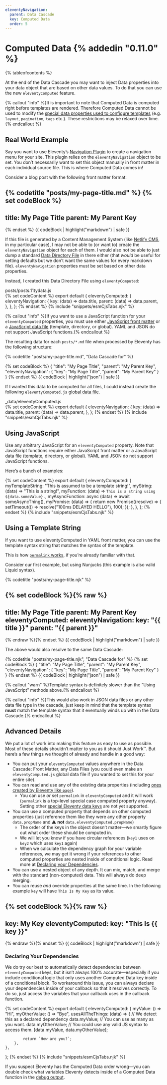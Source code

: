 ```yaml
---
eleventyNavigation:
  parent: Data Cascade
  key: Computed Data
  order: 5
---
```


# Computed Data {% addedin "0.11.0" %}

{% tableofcontents %}

At the end of the Data Cascade you may want to inject Data properties into your data object that are based on other data values. To do that you can use the new `eleventyComputed` feature.

{% callout "info" %}It is important to note that Computed Data is computed right before templates are rendered. Therefore Computed Data cannot be used to modify the <a href="/docs/data-configuration/">special data properties used to configure templates</a> (e.g. <code>layout</code>, <code>pagination</code>, <code>tags</code> etc.).<!--  One notable exception here is <code>permalink</code>, which can be set in computed data. --> These restrictions may be relaxed over time.{% endcallout %}

## Real World Example

Say you want to use Eleventy’s [Navigation Plugin](/docs/plugins/navigation/) to create a navigation menu for your site. This plugin relies on the `eleventyNavigation` object to be set. You don’t necessarily want to set this object manually in front matter in each individual source file. This is where Computed Data comes in!

Consider a blog post with the following front matter format:

{% codetitle "posts/my-page-title.md" %}
{% set codeBlock %}
---
title: My Page Title
parent: My Parent Key
---
{% endset %}
{{ codeBlock | highlight("markdown") | safe }}

If this file is generated by a Content Management System (like [Netlify CMS](https://www.netlifycms.org/), in my particular case), I may not be able to (or want to) create the `eleventyNavigation` object for each of them. I would also not be able to just dump a standard [Data Directory File](/docs/data-template-dir/) in there either (that _would_ be useful for setting defaults but we don’t want the same values for every markdown file). `eleventyNavigation` properties must be set based on other data properties.

Instead, I created this Data Directory File using `eleventyComputed`:

<div class="codetitle codetitle-right-md">posts/posts.11tydata.js</div>
{% set codeContent %}
export default {
	eleventyComputed: {
		eleventyNavigation: {
			key: (data) => data.title,
			parent: (data) => data.parent,
		},
	},
};
{% endset %}
{% include "snippets/esmCjsTabs.njk" %}

{% callout "info" %}If you want to use a JavaScript function for your <code>eleventyComputed</code> properties, you must use either <a href="/docs/data-frontmatter/#javascript-front-matter">JavaScript front matter</a> or a <a href="/docs/data-js/">JavaScript data file</a> (template, directory, or global). YAML and JSON do not support JavaScript functions.{% endcallout %}

The resulting data for each `posts/*.md` file when processed by Eleventy has the following structure:

{% codetitle "posts/my-page-title.md", "Data Cascade for" %}

{% set codeBlock %}
{
	"title": "My Page Title",
	"parent": "My Parent Key",
	"eleventyNavigation": {
		"key": "My Page Title",
		"parent": "My Parent Key"
	}
}
{% endset %}
{{ codeBlock | highlight("json") | safe }}

If I wanted this data to be computed for all files, I could instead create the following `eleventyComputed.js` <a href="/docs/data-global/">global data file</a>.

<div class="codetitle codetitle-right-md">_data/eleventyComputed.js</div>
{% set codeContent %}
export default {
	eleventyNavigation: {
		key: (data) => data.title,
		parent: (data) => data.parent,
	},
};
{% endset %}
{% include "snippets/esmCjsTabs.njk" %}

## Using JavaScript

Use any arbitrary JavaScript for an `eleventyComputed` property. Note that JavaScript functions require either JavaScript front matter or a JavaScript data file (template, directory, or global). YAML and JSON do not support JavaScript functions.

Here’s a bunch of examples:

{% set codeContent %}
export default {
	eleventyComputed: {
		myTemplateString: "This is assumed to be a template string!",
		myString: (data) => "This is a string!",
		myFunction: (data) => `This is a string using ${data.someValue}.`,
		myAsyncFunction: async (data) => await someAsyncThing(),
		myPromise: (data) => {
			return new Promise((resolve) => {
				setTimeout(() => resolve("100ms DELAYED HELLO"), 100);
			});
		},
	},
};
{% endset %}
{% include "snippets/esmCjsTabs.njk" %}

## Using a Template String

If you want to use eleventyComputed in YAML front matter, you can use the template syntax string that matches the syntax of the template.

This is how [`permalink` works](/docs/permalinks/#use-template-syntax-in-permalink), if you’re already familiar with that.

Consider our first example, but using Nunjucks (this example is also valid Liquid syntax).

{% codetitle "posts/my-page-title.njk" %}

{% set codeBlock %}{% raw %}
---
title: My Page Title
parent: My Parent Key
eleventyComputed:
  eleventyNavigation:
    key: "{{ title }}"
    parent: "{{ parent }}"
---
{% endraw %}{% endset %}
{{ codeBlock | highlight("markdown") | safe }}

The above would also resolve to the same Data Cascade:

{% codetitle "posts/my-page-title.njk", "Data Cascade for" %}
{% set codeBlock %}
{
	"title": "My Page Title",
	"parent": "My Parent Key",
	"eleventyNavigation": {
		"key": "My Page Title",
		"parent": "My Parent Key"
	}
}
{% endset %}
{{ codeBlock | highlight("json") | safe }}

{% callout "warn" %}Template syntax is definitely slower than the “Using JavaScript” methods above.{% endcallout %}

{% callout "info" %}This would also work in JSON data files or any other data file type in the cascade, just keep in mind that the template syntax <strong>must</strong> match the template syntax that it eventually winds up with in the Data Cascade.{% endcallout %}

## Advanced Details

We put a lot of work into making this feature as easy to use as possible. Most of these details shouldn’t matter to you as it should Just Work™. But here’s a few things we thought of already and handle in a good way:

- You can put your `eleventyComputed` values anywhere in the Data Cascade: Front Matter, any Data Files (you could even make an `eleventyComputed.js` global data file if you wanted to set this for your entire site).
- You can read and use any of the existing data properties (including [ones created by Eleventy like `page`](/docs/data-eleventy-supplied/)).
  - You can use _or_ set `permalink` in `eleventyComputed` and it will work (`permalink` is a top-level special case computed property anyway). Setting other [special Eleventy data keys](/docs/data-configuration/) are not yet supported.
- You can use a computed property that depends on other computed properties (just reference them like they were any other property `data.propName` and ⚠️ **not** `data.eleventyComputed.propName`)
  - The order of the keys in the object doesn’t matter—we smartly figure out what order these should be computed in.
  - We will let you know if you have circular references (`key1` uses on `key2` which uses `key1` again)
  - When we calculate the dependency graph for your variable references, we may get it wrong if your references to other computed properties are nested inside of conditional logic. Read more at [Declaring your Dependencies](#declaring-your-dependencies).
- You can use a nested object of any depth. It can mix, match, and merge with the standard (non-computed) data. This will always do deep merging.
- You can reuse _and_ override properties at the same time. In the following example `key` will have `This Is My Key` as its value.

{% set codeBlock %}{% raw %}
---
key: My Key
eleventyComputed:
  key: "This Is {{ key }}"
---
{% endraw %}{% endset %}
{{ codeBlock | highlight("markdown") | safe }}

### Declaring Your Dependencies

We do try our best to automatically detect dependencies between `eleventyComputed` keys, but it isn’t always 100% accurate—especially if you include conditional logic that only uses another Computed Data key inside of a conditional block. To workaround this issue, you can always declare your dependencies inside of your callback so that it resolves correctly. To do so, just access the variables that your callback uses in the callback function.

{% set codeContent %}
export default {
	eleventyComputed: {
		myValue: () => "Hi",
		myOtherValue: () => "Bye",
		usesAllTheThings: (data) => {
			// We detect this as a declared dependency
			data.myValue;
			// You can use as many as you want.
			data.myOtherValue;
			// You could use any valid JS syntax to access them.
			[data.myValue, data.myOtherValue];

			return `How are you?`;
		},
	},
};
{% endset %}
{% include "snippets/esmCjsTabs.njk" %}

If you suspect Eleventy has the Computed Data order wrong—you can double check what variables Eleventy detects inside of a Computed Data function in the [debug output](/docs/debugging/).
